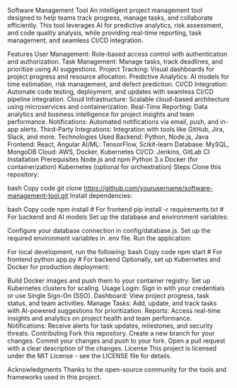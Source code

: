 Software Management Tool
An intelligent project management tool designed to help teams track progress, manage tasks, and collaborate efficiently. This tool leverages AI for predictive analytics, risk assessment, and code quality analysis, while providing real-time reporting, task management, and seamless CI/CD integration.

Features
User Management: Role-based access control with authentication and authorization.
Task Management: Manage tasks, track deadlines, and prioritize using AI suggestions.
Project Tracking: Visual dashboards for project progress and resource allocation.
Predictive Analytics: AI models for time estimation, risk management, and defect prediction.
CI/CD Integration: Automate code testing, deployment, and updates with seamless CI/CD pipeline integration.
Cloud Infrastructure: Scalable cloud-based architecture using microservices and containerization.
Real-Time Reporting: Data analytics and business intelligence for project insights and team performance.
Notifications: Automated notifications via email, push, and in-app alerts.
Third-Party Integrations: Integration with tools like GitHub, Jira, Slack, and more.
Technologies Used
Backend: Python, Node.js, Java
Frontend: React, Angular
AI/ML: TensorFlow, Scikit-learn
Database: MySQL, MongoDB
Cloud: AWS, Docker, Kubernetes
CI/CD: Jenkins, GitLab CI
Installation
Prerequisites
Node.js and npm
Python 3.x
Docker (for containerization)
Kubernetes (optional for orchestration)
Steps
Clone this repository:

bash
Copy code
git clone https://github.com/yourusername/software-management-tool.git
Install dependencies:

bash
Copy code
npm install  # For frontend
pip install -r requirements.txt  # For backend and AI models
Set up the database and environment variables:

Configure your database connection in config/database.js.
Set up the required environment variables in .env file.
Run the application:

For local development, run the following:
bash
Copy code
npm start  # For frontend
python app.py  # For backend
Optionally, set up Kubernetes and Docker for production deployment:

Build Docker images and push them to your container registry.
Set up Kubernetes clusters for scaling.
Usage
Login: Sign in with your credentials or use Single Sign-On (SSO).
Dashboard: View project progress, task status, and team activities.
Manage Tasks: Add, update, and track tasks with AI-powered suggestions for prioritization.
Reports: Access real-time insights and analytics on project health and team performance.
Notifications: Receive alerts for task updates, milestones, and security threats.
Contributing
Fork this repository.
Create a new branch for your changes.
Commit your changes and push to your fork.
Open a pull request with a clear description of the changes.
License
This project is licensed under the MIT License - see the LICENSE file for details.

Acknowledgments
Thanks to the open-source community for the tools and frameworks used in this project.
